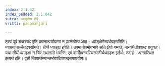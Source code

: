 ```yaml
---
index: 2.1.42
index_padded: 2.1.042
sutra: ध्वाङ्क्षेण क्षेपे
vritti: padamanjari

---
```

  ठ्स्वं पूपं शब्दस्यऽ इति वचनात्पर्यायाणां न प्राप्नेतीत्य आह - ध्वाङ्क्षेणेत्यर्थग्रहणमिति। व्याख्यानाच्चैतदवसीयते। तीर्थे ध्वाङ्क्ष इवेति। उपमानोपमोयभावे सति क्षेपो गम्यते, नान्यथेतीवशब्दः प्रयुक्तः। यथा तीर्थे ध्वाङ्क्षा न चिरं स्थातारो भवन्ति, एवं कार्येष्वनवस्थितस्तीर्थध्वाङ्क्ष इर्तर्थः, तदाह - अनवस्थित इत्यर्थ इति। वृतौ त्विवार्थस्यान्तर्भावादिवशब्द्सयाप्रयोगः॥
